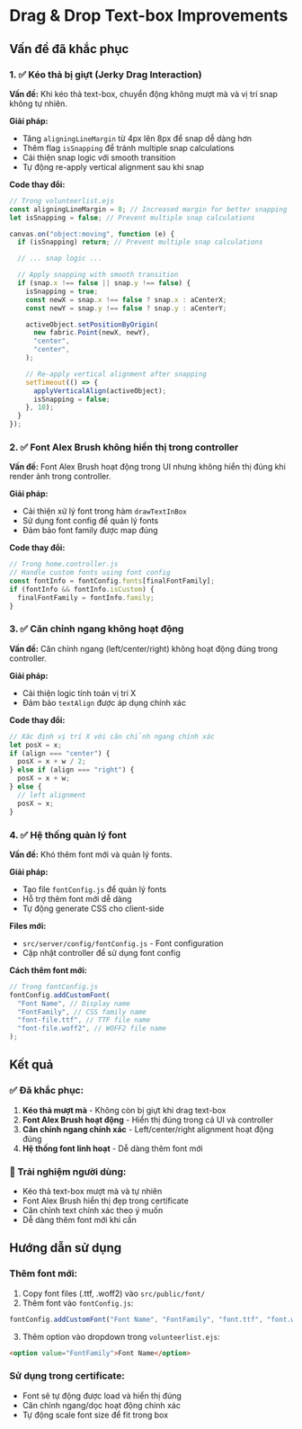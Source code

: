 # Drag & Drop Text-box Improvements

## Vấn đề đã khắc phục

### 1. ✅ Kéo thả bị giựt (Jerky Drag Interaction)

**Vấn đề:** Khi kéo thả text-box, chuyển động không mượt mà và vị trí snap không tự nhiên.

**Giải pháp:**

- Tăng `aligningLineMargin` từ 4px lên 8px để snap dễ dàng hơn
- Thêm flag `isSnapping` để tránh multiple snap calculations
- Cải thiện snap logic với smooth transition
- Tự động re-apply vertical alignment sau khi snap

**Code thay đổi:**

```javascript
// Trong volunteerlist.ejs
const aligningLineMargin = 8; // Increased margin for better snapping
let isSnapping = false; // Prevent multiple snap calculations

canvas.on("object:moving", function (e) {
  if (isSnapping) return; // Prevent multiple snap calculations

  // ... snap logic ...

  // Apply snapping with smooth transition
  if (snap.x !== false || snap.y !== false) {
    isSnapping = true;
    const newX = snap.x !== false ? snap.x : aCenterX;
    const newY = snap.y !== false ? snap.y : aCenterY;

    activeObject.setPositionByOrigin(
      new fabric.Point(newX, newY),
      "center",
      "center",
    );

    // Re-apply vertical alignment after snapping
    setTimeout(() => {
      applyVerticalAlign(activeObject);
      isSnapping = false;
    }, 10);
  }
});
```

### 2. ✅ Font Alex Brush không hiển thị trong controller

**Vấn đề:** Font Alex Brush hoạt động trong UI nhưng không hiển thị đúng khi render ảnh trong controller.

**Giải pháp:**

- Cải thiện xử lý font trong hàm `drawTextInBox`
- Sử dụng font config để quản lý fonts
- Đảm bảo font family được map đúng

**Code thay đổi:**

```javascript
// Trong home.controller.js
// Handle custom fonts using font config
const fontInfo = fontConfig.fonts[finalFontFamily];
if (fontInfo && fontInfo.isCustom) {
  finalFontFamily = fontInfo.family;
}
```

### 3. ✅ Căn chỉnh ngang không hoạt động

**Vấn đề:** Căn chỉnh ngang (left/center/right) không hoạt động đúng trong controller.

**Giải pháp:**

- Cải thiện logic tính toán vị trí X
- Đảm bảo `textAlign` được áp dụng chính xác

**Code thay đổi:**

```javascript
// Xác định vị trí X với căn chỉnh ngang chính xác
let posX = x;
if (align === "center") {
  posX = x + w / 2;
} else if (align === "right") {
  posX = x + w;
} else {
  // left alignment
  posX = x;
}
```

### 4. ✅ Hệ thống quản lý font

**Vấn đề:** Khó thêm font mới và quản lý fonts.

**Giải pháp:**

- Tạo file `fontConfig.js` để quản lý fonts
- Hỗ trợ thêm font mới dễ dàng
- Tự động generate CSS cho client-side

**Files mới:**

- `src/server/config/fontConfig.js` - Font configuration
- Cập nhật controller để sử dụng font config

**Cách thêm font mới:**

```javascript
// Trong fontConfig.js
fontConfig.addCustomFont(
  "Font Name", // Display name
  "FontFamily", // CSS family name
  "font-file.ttf", // TTF file name
  "font-file.woff2", // WOFF2 file name
);
```

## Kết quả

### ✅ Đã khắc phục:

1. **Kéo thả mượt mà** - Không còn bị giựt khi drag text-box
2. **Font Alex Brush hoạt động** - Hiển thị đúng trong cả UI và controller
3. **Căn chỉnh ngang chính xác** - Left/center/right alignment hoạt động đúng
4. **Hệ thống font linh hoạt** - Dễ dàng thêm font mới

### 🎯 Trải nghiệm người dùng:

- Kéo thả text-box mượt mà và tự nhiên
- Font Alex Brush hiển thị đẹp trong certificate
- Căn chỉnh text chính xác theo ý muốn
- Dễ dàng thêm font mới khi cần

## Hướng dẫn sử dụng

### Thêm font mới:

1. Copy font files (.ttf, .woff2) vào `src/public/font/`
2. Thêm font vào `fontConfig.js`:

```javascript
fontConfig.addCustomFont("Font Name", "FontFamily", "font.ttf", "font.woff2");
```

3. Thêm option vào dropdown trong `volunteerlist.ejs`:

```html
<option value="FontFamily">Font Name</option>
```

### Sử dụng trong certificate:

- Font sẽ tự động được load và hiển thị đúng
- Căn chỉnh ngang/dọc hoạt động chính xác
- Tự động scale font size để fit trong box
